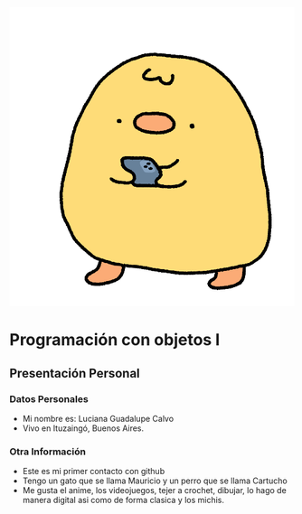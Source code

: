 ![Logo UNAHUR](./PatitoGift.gif)

# Programación con objetos I
## Presentación Personal

### Datos Personales
- Mi nombre es: Luciana Guadalupe Calvo    
- Vivo en Ituzaingó, Buenos Aires.


### Otra Información
- Este es mi primer contacto con github
- Tengo un gato que se llama Mauricio y un perro que se llama Cartucho
- Me gusta el anime, los videojuegos, tejer a crochet, dibujar, lo hago de manera digital asi como de forma clasica y los michis.
